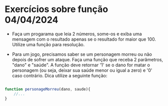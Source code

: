 # Exercícios sobre função 04/04/2024

- Faça um progarama que leia 2 números, some-os e exiba uma mensagem com o resultado apenas se o resultado for maior que 100. Utilize uma função para resolução. 

- Para um jogo, precisamos saber se um personagem morreu ou não depois de sofrer um ataque. Faça uma função que receba 2 parâmetros, "dano" e "saúde". A função deve retornar '1' se o dano for matar o personagem (ou seja, deixar sua saúde menor ou igual  a zero) e '0'  caso contrário. Dica utilize a seguinte função:

```js

function personageMorreu(dano, saude){
    //...
}

```